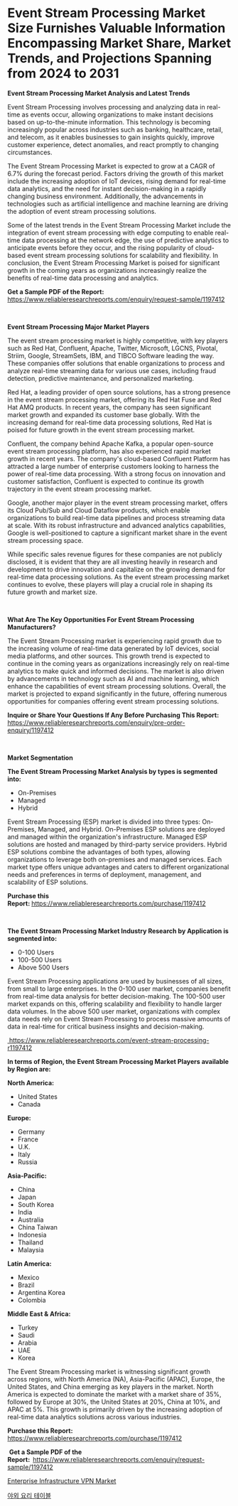 <p><h1>Event Stream Processing Market Size Furnishes Valuable Information Encompassing Market Share, Market Trends, and Projections Spanning from 2024 to 2031</h1></p><p><strong>Event Stream Processing Market Analysis and Latest Trends</strong></p>
<p><p>Event Stream Processing involves processing and analyzing data in real-time as events occur, allowing organizations to make instant decisions based on up-to-the-minute information. This technology is becoming increasingly popular across industries such as banking, healthcare, retail, and telecom, as it enables businesses to gain insights quickly, improve customer experience, detect anomalies, and react promptly to changing circumstances.</p><p>The Event Stream Processing Market is expected to grow at a CAGR of 6.7% during the forecast period. Factors driving the growth of this market include the increasing adoption of IoT devices, rising demand for real-time data analytics, and the need for instant decision-making in a rapidly changing business environment. Additionally, the advancements in technologies such as artificial intelligence and machine learning are driving the adoption of event stream processing solutions.</p><p>Some of the latest trends in the Event Stream Processing Market include the integration of event stream processing with edge computing to enable real-time data processing at the network edge, the use of predictive analytics to anticipate events before they occur, and the rising popularity of cloud-based event stream processing solutions for scalability and flexibility. In conclusion, the Event Stream Processing Market is poised for significant growth in the coming years as organizations increasingly realize the benefits of real-time data processing and analytics.</p></p>
<p><strong>Get a Sample PDF of the Report:&nbsp;</strong> <a href="https://www.reliableresearchreports.com/enquiry/request-sample/1197412">https://www.reliableresearchreports.com/enquiry/request-sample/1197412</a></p>
<p>&nbsp;</p>
<p><strong>Event Stream Processing Major Market Players</strong></p>
<p><p>The event stream processing market is highly competitive, with key players such as Red Hat, Confluent, Apache, Twitter, Microsoft, LGCNS, Pivotal, Striim, Google, StreamSets, IBM, and TIBCO Software leading the way. These companies offer solutions that enable organizations to process and analyze real-time streaming data for various use cases, including fraud detection, predictive maintenance, and personalized marketing.</p><p>Red Hat, a leading provider of open source solutions, has a strong presence in the event stream processing market, offering its Red Hat Fuse and Red Hat AMQ products. In recent years, the company has seen significant market growth and expanded its customer base globally. With the increasing demand for real-time data processing solutions, Red Hat is poised for future growth in the event stream processing market.</p><p>Confluent, the company behind Apache Kafka, a popular open-source event stream processing platform, has also experienced rapid market growth in recent years. The company's cloud-based Confluent Platform has attracted a large number of enterprise customers looking to harness the power of real-time data processing. With a strong focus on innovation and customer satisfaction, Confluent is expected to continue its growth trajectory in the event stream processing market.</p><p>Google, another major player in the event stream processing market, offers its Cloud Pub/Sub and Cloud Dataflow products, which enable organizations to build real-time data pipelines and process streaming data at scale. With its robust infrastructure and advanced analytics capabilities, Google is well-positioned to capture a significant market share in the event stream processing space.</p><p>While specific sales revenue figures for these companies are not publicly disclosed, it is evident that they are all investing heavily in research and development to drive innovation and capitalize on the growing demand for real-time data processing solutions. As the event stream processing market continues to evolve, these players will play a crucial role in shaping its future growth and market size.</p></p>
<p>&nbsp;</p>
<p><strong>What Are The Key Opportunities For Event Stream Processing Manufacturers?</strong></p>
<p><p>The Event Stream Processing market is experiencing rapid growth due to the increasing volume of real-time data generated by IoT devices, social media platforms, and other sources. This growth trend is expected to continue in the coming years as organizations increasingly rely on real-time analytics to make quick and informed decisions. The market is also driven by advancements in technology such as AI and machine learning, which enhance the capabilities of event stream processing solutions. Overall, the market is projected to expand significantly in the future, offering numerous opportunities for companies offering event stream processing solutions.</p></p>
<p><strong>Inquire or Share Your Questions If Any Before Purchasing This Report:</strong> <a href="https://www.reliableresearchreports.com/enquiry/pre-order-enquiry/1197412">https://www.reliableresearchreports.com/enquiry/pre-order-enquiry/1197412</a></p>
<p>&nbsp;</p>
<p><strong>Market Segmentation</strong></p>
<p><strong>The Event Stream Processing Market Analysis by types is segmented into:</strong></p>
<p><ul><li>On-Premises</li><li>Managed</li><li>Hybrid</li></ul></p>
<p><p>Event Stream Processing (ESP) market is divided into three types: On-Premises, Managed, and Hybrid. On-Premises ESP solutions are deployed and managed within the organization's infrastructure. Managed ESP solutions are hosted and managed by third-party service providers. Hybrid ESP solutions combine the advantages of both types, allowing organizations to leverage both on-premises and managed services. Each market type offers unique advantages and caters to different organizational needs and preferences in terms of deployment, management, and scalability of ESP solutions.</p></p>
<p><strong>Purchase this Report:&nbsp;</strong><a href="https://www.reliableresearchreports.com/purchase/1197412">https://www.reliableresearchreports.com/purchase/1197412</a></p>
<p>&nbsp;</p>
<p><strong>The Event Stream Processing Market Industry Research by Application is segmented into:</strong></p>
<p><ul><li>0-100 Users</li><li>100-500 Users</li><li>Above 500 Users</li></ul></p>
<p><p>Event Stream Processing applications are used by businesses of all sizes, from small to large enterprises. In the 0-100 user market, companies benefit from real-time data analysis for better decision-making. The 100-500 user market expands on this, offering scalability and flexibility to handle larger data volumes. In the above 500 user market, organizations with complex data needs rely on Event Stream Processing to process massive amounts of data in real-time for critical business insights and decision-making.</p></p>
<p><a href="https://www.reliableresearchreports.com/event-stream-processing-r1197412">&nbsp;https://www.reliableresearchreports.com/event-stream-processing-r1197412</a></p>
<p><strong>In terms of Region, the Event Stream Processing Market Players available by Region are:</strong></p>
<p>
    <p> <strong> North America: </strong>
        <ul>
            <li>United States</li>
            <li>Canada</li>
        </ul>
        </p> 
    <p> <strong> Europe: </strong>
        <ul>
            <li>Germany</li>
            <li>France</li>
            <li>U.K.</li>
            <li>Italy</li>
            <li>Russia</li>
        </ul>
        </p> 
    <p> <strong> Asia-Pacific: </strong>
        <ul>
            <li>China</li>
            <li>Japan</li>
            <li>South Korea</li>
            <li>India</li>
            <li>Australia</li>
            <li>China Taiwan</li>
            <li>Indonesia</li>
            <li>Thailand</li>
            <li>Malaysia</li>
        </ul>
        </p> 
    <p> <strong> Latin America: </strong>
        <ul>
            <li>Mexico</li>
            <li>Brazil</li>
            <li>Argentina Korea</li>
            <li>Colombia</li>
        </ul>
        </p> 
    <p> <strong> Middle East & Africa: </strong>
        <ul>
            <li>Turkey</li>
            <li>Saudi</li>
            <li>Arabia</li>
            <li>UAE</li>
            <li>Korea</li>
        </ul>
    </p>
    </p>
<p><p>The Event Stream Processing market is witnessing significant growth across regions, with North America (NA), Asia-Pacific (APAC), Europe, the United States, and China emerging as key players in the market. North America is expected to dominate the market with a market share of 35%, followed by Europe at 30%, the United States at 20%, China at 10%, and APAC at 5%. This growth is primarily driven by the increasing adoption of real-time data analytics solutions across various industries.</p></p>
<p><strong>Purchase this Report: </strong><a href="https://www.reliableresearchreports.com/purchase/1197412">https://www.reliableresearchreports.com/purchase/1197412</a></p>
<p>&nbsp;<strong>Get a Sample PDF of the Report:&nbsp;&nbsp;</strong><a href="https://www.reliableresearchreports.com/enquiry/request-sample/1197412">https://www.reliableresearchreports.com/enquiry/request-sample/1197412</a></p>
<p><strong></strong></p>
<p><p><a href="https://github.com/LibbySpencer2018/Market-Research-Report-List-1/blob/main/enterprise-infrastructure-vpn-market.md">Enterprise Infrastructure VPN Market</a></p><p><a href="https://github.com/sougarounis/Market-Research-Report-List-3/blob/main/363703860927.md">야외 요리 테이블</a></p></p>